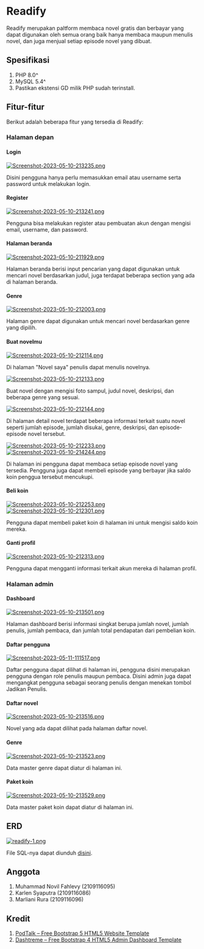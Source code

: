 # Readify
Readify merupakan paltform membaca novel gratis dan berbayar yang dapat digunakan oleh semua orang baik hanya membaca maupun menulis novel, dan juga menjual setiap episode novel yang dibuat.

## Spesifikasi
1. PHP 8.0^
2. MySQL 5.4^
3. Pastikan ekstensi GD milik PHP sudah terinstall.

## Fitur-fitur
Berikut adalah beberapa fitur yang tersedia di Readify:

### Halaman depan
#### Login
[![Screenshot-2023-05-10-213235.png](https://i.postimg.cc/SRWJ6VNf/Screenshot-2023-05-10-213235.png)](https://postimg.cc/q6vJ0sKN)
<p>Disini pengguna hanya perlu memasukkan email atau username serta password untuk melakukan login.</p>

#### Register
[![Screenshot-2023-05-10-213241.png](https://i.postimg.cc/FFcdXFgk/Screenshot-2023-05-10-213241.png)](https://postimg.cc/CdhLjg2w)
<p>Pengguna bisa melakukan register atau pembuatan akun dengan mengisi email, username, dan password.</p>

#### Halaman beranda
[![Screenshot-2023-05-10-211929.png](https://i.postimg.cc/3whc8xzS/Screenshot-2023-05-10-211929.png)](https://postimg.cc/yDfPns1c)
<p>Halaman beranda berisi input pencarian yang dapat digunakan untuk mencari novel berdasarkan judul, juga terdapat beberapa section yang ada di halaman beranda.</p>

#### Genre
[![Screenshot-2023-05-10-212003.png](https://i.postimg.cc/rp9YKLk8/Screenshot-2023-05-10-212003.png)](https://postimg.cc/Typc4F1S)
<p>Halaman genre dapat digunakan untuk mencari novel berdasarkan genre yang dipilih.</p>

#### Buat novelmu
[![Screenshot-2023-05-10-212114.png](https://i.postimg.cc/dVrfcyNZ/Screenshot-2023-05-10-212114.png)](https://postimg.cc/PCfymPjd)
<p>Di halaman "Novel saya" penulis dapat menulis novelnya.</p>

[![Screenshot-2023-05-10-212133.png](https://i.postimg.cc/KzJVshq9/Screenshot-2023-05-10-212133.png)](https://postimg.cc/7GJmfdy7)
<p>Buat novel dengan mengisi foto sampul, judul novel, deskripsi, dan beberapa genre yang sesuai.</p>

[![Screenshot-2023-05-10-212144.png](https://i.postimg.cc/yYJ5n5FP/Screenshot-2023-05-10-212144.png)](https://postimg.cc/1fQJ3v7n)
<p>Di halaman detail novel terdapat beberapa informasi terkait suatu novel seperti jumlah episode, jumlah disukai, genre, deskripsi, dan episode-episode novel tersebut.</p>

[![Screenshot-2023-05-10-212233.png](https://i.postimg.cc/66bgrwGq/Screenshot-2023-05-10-212233.png)](https://postimg.cc/QV5fD2mZ)
[![Screenshot-2023-05-10-214244.png](https://i.postimg.cc/cCW6xjQG/Screenshot-2023-05-10-214244.png)](https://postimg.cc/2bHCT0c0)
<p>Di halaman ini pengguna dapat membaca setiap episode novel yang tersedia. Pengguna juga dapat membeli episode yang berbayar jika saldo koin penggua tersebut mencukupi.</p>

#### Beli koin
[![Screenshot-2023-05-10-212253.png](https://i.postimg.cc/RhYY4QzK/Screenshot-2023-05-10-212253.png)](https://postimg.cc/5Qwgmzy2)
[![Screenshot-2023-05-10-212301.png](https://i.postimg.cc/Y00P5DTt/Screenshot-2023-05-10-212301.png)](https://postimg.cc/H8G35zpN)
<p>Pengguna dapat membeli paket koin di halaman ini untuk mengisi saldo koin mereka.</p>

#### Ganti profil
[![Screenshot-2023-05-10-212313.png](https://i.postimg.cc/LX6QP09j/Screenshot-2023-05-10-212313.png)](https://postimg.cc/hJ60Ws7G)
<p>Pengguna dapat mengganti informasi terkait akun mereka di halaman profil.</p>

### Halaman admin
#### Dashboard
[![Screenshot-2023-05-10-213501.png](https://i.postimg.cc/xTfzGDMk/Screenshot-2023-05-10-213501.png)](https://postimg.cc/F16zm6Pm)
<p>Halaman dashboard berisi informasi singkat berupa jumlah novel, jumlah penulis, jumlah pembaca, dan jumlah total pendapatan dari pembelian koin.</p>

#### Daftar pengguna
[![Screenshot-2023-05-11-111517.png](https://i.postimg.cc/dtxvw5yS/Screenshot-2023-05-11-111517.png)](https://postimg.cc/vcfCvLXW)
<p>Daftar pengguna dapat dilihat di halaman ini, pengguna disini merupakan pengguna dengan role penulis maupun pembaca. Disini admin juga dapat mengangkat pengguna sebagai seorang penulis dengan menekan tombol Jadikan Penulis.</p>

#### Daftar novel
[![Screenshot-2023-05-10-213516.png](https://i.postimg.cc/BnyPGjyD/Screenshot-2023-05-10-213516.png)](https://postimg.cc/qNsvsvpM)
<p>Novel yang ada dapat dilihat pada halaman daftar novel.</p>

#### Genre
[![Screenshot-2023-05-10-213523.png](https://i.postimg.cc/rFftQnNf/Screenshot-2023-05-10-213523.png)](https://postimg.cc/gn6J0K5h)
<p>Data master genre dapat diatur di halaman ini.</p>

#### Paket koin
[![Screenshot-2023-05-10-213529.png](https://i.postimg.cc/gcqh6kXF/Screenshot-2023-05-10-213529.png)](https://postimg.cc/hhvvkn1p)
<p>Data master paket koin dapat diatur di halaman ini.</p>

## ERD
[![readify-1.png](https://i.postimg.cc/7ZCw08r4/readify-1.png)](https://postimg.cc/Xr0R6Pv1)
<p>File SQL-nya dapat diunduh <a href="https://drive.google.com/file/d/1SuB-6I4gZkyFWsHxxuvpw4W9souF0Wef/view?usp=sharing">disini</a>.</p>

## Anggota
1. Muhammad Novil Fahlevy (2109116095)
2. Karlen Syaputra (2109116086)
3. Marliani Rura (2109116096)

## Kredit
1. [PodTalk – Free Bootstrap 5 HTML5 Website Template](https://themewagon.com/themes/podtalk-free-bootstrap-5-html5-website-template)
2. [Dashtreme – Free Bootstrap 4 HTML5 Admin Dashboard Template](https://themewagon.com/themes/free-bootstrap-4-html5-admin-dashboard-template-dashtreme)